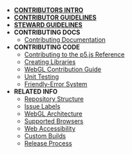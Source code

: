 <!-- docs/_sidebar.md -->

- [__CONTRIBUTORS INTRO__](README.md)
- [__CONTRIBUTOR GUIDELINES__](contributor_guidelines.md)
- [__STEWARD GUIDELINES__](steward_guidelines.md)
- __CONTRIBUTING DOCS__
  - [Contributing Documentation](contributing_documentation.md)
- __CONTRIBUTING CODE__
  - [Contributing to the p5.js Reference](contributing_to_the_p5.js_reference.md)
  - [Creating Libraries](creating_libraries.md)
  - [WebGL Contribution Guide](webgl_contribution_guide.md)
  - [Unit Testing](unit_testing.md)
  - [Friendly-Error System](friendly_error_system.md)
- __RELATED INFO__
  - [Repository Structure](repo_structure.md)
  - [Issue Labels](issue_labels.md)
  - [WebGL Architecture](webgl_mode_architecture.md)
  - [Supported Browsers](supported_browsers.md)
  - [Web Accessibility](web_accessibility.md)
  - [Custom Builds](custom_p5_build.md)
  - [Release Process](release_process.md)
